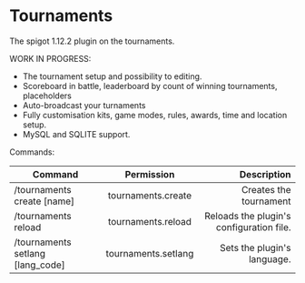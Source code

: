 # Tournaments
The spigot 1.12.2 plugin on the tournaments.

WORK IN PROGRESS:
* The tournament setup and possibility to editing.
* Scoreboard in battle, leaderboard by count of winning tournaments, placeholders
* Auto-broadcast your turnaments
* Fully customisation kits, game modes, rules, awards, time and location setup.
* MySQL and SQLITE support.

Commands:

| Command        | Permission           | Description  |
| ------------- |:-------------:| -----:|
| /tournaments create [name]      | tournaments.create | Creates the tournament |
| /tournaments reload      | tournaments.reload      |   Reloads the plugin's configuration file. |
| /tournaments setlang [lang_code]     | tournaments.setlang      |   Sets the plugin's language. |
